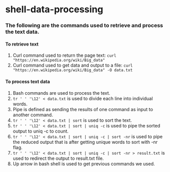 # shell-data-processing
### The following are the commands used to retrieve and process the text data.
#### To retrieve text
1. Curl command used to return the page text: ```curl "https://en.wikipedia.org/wiki/Big_data"```
1. Curl command used to get data and output to a file: ```curl "https://en.wikipedia.org/wiki/Big_data" -O data.txt```

#### To process text data
1. Bash commands are used to process the text.
1. ```tr ' ' '\12' < data.txt``` is used to divide each line into individual words.
1. Pipe is defined as sending the results of one command as input to another command.
1. ```tr ' ' '\12' < data.txt | sort``` is used to sort the text.
1. ```tr ' ' '\12' < data.txt | sort | uniq -c``` is used to pipe the sorted output to uniq -c to count.
1. ```tr ' ' '\12' < data.txt | sort | uniq -c | sort -nr``` is used to pipe the reduced output that is after getting unique words to sort with -nr flag.
1. ```tr ' ' '\12' < data.txt | sort | uniq -c | sort -nr > result.txt``` is used to redirect the output to result.txt file.
1. Up arrow in bash shell is used to get previous commands we used.
